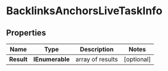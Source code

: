 # BacklinksAnchorsLiveTaskInfo


## Properties

| Name | Type | Description | Notes |
|------------ | ------------- | ------------- | -------------|
**Result** | **IEnumerable<BacklinksAnchorsLiveResultInfo>** | array of results |[optional]|
